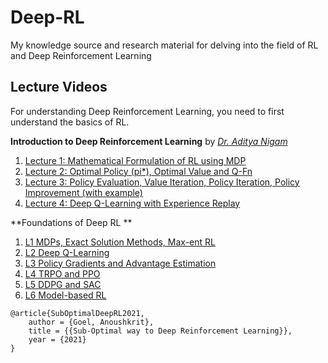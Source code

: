 # Deep-RL
My knowledge source and research material for delving into the field of RL and Deep Reinforcement Learning


## Lecture Videos

For understanding Deep Reinforcement Learning, you need to first understand the basics of RL. 

**Introduction to Deep Reinforcement Learning** by _[Dr. Aditya Nigam](https://faculty.iitmandi.ac.in/~aditya/)_

1. [Lecture 1: Mathematical Formulation of RL using MDP](https://youtu.be/YSfSYgEVYtA?list=PLprhmW8ghqMW5Yg8sxWhU6LnciH5nCVs-)
2. [Lecture 2: Optimal Policy (pi*), Optimal Value and Q-Fn](https://youtu.be/mgUqUzGE1ac)
3. [Lecture 3: Policy Evaluation, Value Iteration, Policy Iteration, Policy Improvement (with example)](https://youtu.be/pj3CGYUahB8)
4. [Lecture 4: Deep Q-Learning with Experience Replay](https://youtu.be/1BdbduBGVSE)

**Foundations of Deep RL **

1. [L1 MDPs, Exact Solution Methods, Max-ent RL](https://youtu.be/2GwBez0D20A)
2. [L2 Deep Q-Learning](https://youtu.be/Psrhxy88zww)
3. [L3 Policy Gradients and Advantage Estimation ](https://youtu.be/AKbX1Zvo7r8)
4. [L4 TRPO and PPO](https://youtu.be/KjWF8VIMGiY)
5. [L5 DDPG and SAC](https://youtu.be/pg-lKy7JIRk)
6. [L6 Model-based RL](https://youtu.be/2o1yrkbpcUk)











```
@article{SubOptimalDeepRL2021,
    author = {Goel, Anoushkrit},
    title = {{Sub-Optimal way to Deep Reinforcement Learning}},
    year = {2021}
}
```

